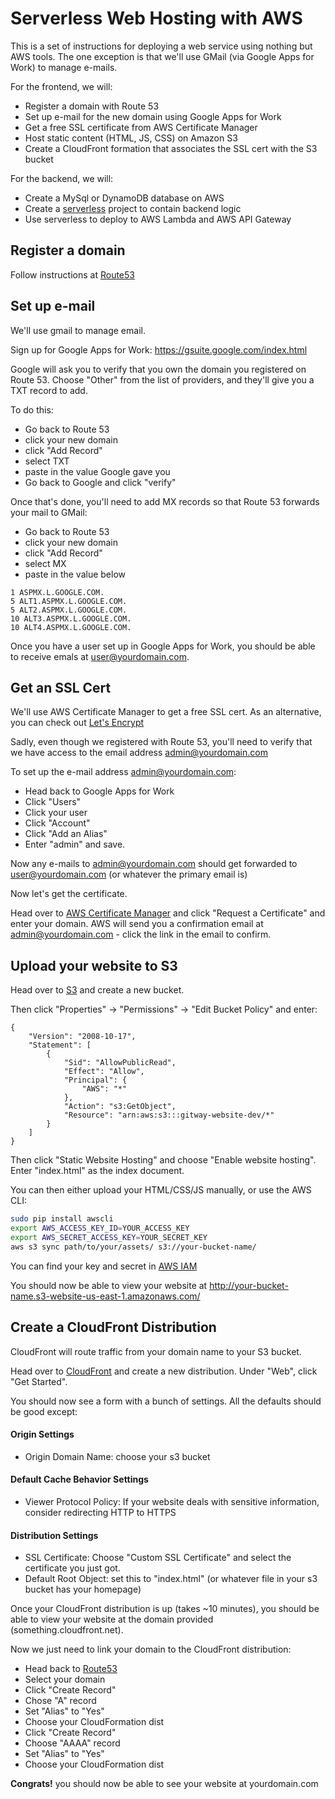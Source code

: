 # Serverless Web Hosting with AWS

This is a set of instructions for deploying a web service using nothing but AWS tools.
The one exception is that we'll use GMail (via Google Apps for Work) to manage e-mails.

For the frontend, we will:
* Register a domain with Route 53
* Set up e-mail for the new domain using Google Apps for Work
* Get a free SSL certificate from AWS Certificate Manager
* Host static content (HTML, JS, CSS) on Amazon S3
* Create a CloudFront formation that associates the SSL cert with the S3 bucket

For the backend, we will:
* Create a MySql or DynamoDB database on AWS 
* Create a [serverless](/serverless/serverless) project to contain backend logic
* Use serverless to deploy to AWS Lambda and AWS API Gateway

## Register a domain
Follow instructions at [Route53](https://console.aws.amazon.com/route53/home)

## Set up e-mail
We'll use gmail to manage email.

Sign up for Google Apps for Work:
https://gsuite.google.com/index.html

Google will ask you to verify that you own the domain you registered on Route 53.
Choose "Other" from the list of providers, and they'll give you a TXT record to add.

To do this:
* Go back to Route 53
* click your new domain
* click "Add Record"
* select TXT
* paste in the value Google gave you
* Go back to Google and click "verify"

Once that's done, you'll need to add MX records so that Route 53 forwards your mail to GMail:
* Go back to Route 53
* click your new domain
* click "Add Record"
* select MX
* paste in the value below

```
1 ASPMX.L.GOOGLE.COM.
5 ALT1.ASPMX.L.GOOGLE.COM.
5 ALT2.ASPMX.L.GOOGLE.COM.
10 ALT3.ASPMX.L.GOOGLE.COM.
10 ALT4.ASPMX.L.GOOGLE.COM.
```

Once you have a user set up in Google Apps for Work, you should be able to receive emals at user@yourdomain.com.

## Get an SSL Cert
We'll use AWS Certificate Manager to get a free SSL cert. As an alternative, you
can check out [Let's Encrypt](https://letsencrypt.org/)

Sadly, even though we registered with Route 53,
you'll need to verify that we have access to the email address admin@yourdomain.com

To set up the e-mail address admin@yourdomain.com:
* Head back to Google Apps for Work
* Click "Users"
* Click your user
* Click "Account"
* Click "Add an Alias"
* Enter "admin" and save.

Now any e-mails to admin@yourdomain.com should get forwarded to user@yourdomain.com (or whatever the primary email is)

Now let's get the certificate.

Head over to [AWS Certificate Manager](https://console.aws.amazon.com/acm/home)
and click "Request a Certificate" and enter your domain. AWS will send you a confirmation email
at admin@yourdomain.com - click the link in the email to confirm.

## Upload your website to S3
Head over to [S3](https://console.aws.amazon.com/s3/home) and create a new bucket.

Then click "Properties" -> "Permissions" -> "Edit Bucket Policy" and enter:

```
{
	"Version": "2008-10-17",
	"Statement": [
		{
			"Sid": "AllowPublicRead",
			"Effect": "Allow",
			"Principal": {
				"AWS": "*"
			},
			"Action": "s3:GetObject",
			"Resource": "arn:aws:s3:::gitway-website-dev/*"
		}
	]
}
```

Then click "Static Website Hosting" and choose "Enable website hosting". Enter "index.html" as the index document.

You can then either upload your HTML/CSS/JS manually, or use the AWS CLI:

```bash
sudo pip install awscli
export AWS_ACCESS_KEY_ID=YOUR_ACCESS_KEY
export AWS_SECRET_ACCESS_KEY=YOUR_SECRET_KEY
aws s3 sync path/to/your/assets/ s3://your-bucket-name/
```

You can find your key and secret in [AWS IAM](https://console.aws.amazon.com/iam/home)

You should now be able to view your website at http://your-bucket-name.s3-website-us-east-1.amazonaws.com/

## Create a CloudFront Distribution
CloudFront will route traffic from your domain name to your S3 bucket.

Head over to [CloudFront](https://console.aws.amazon.com/cloudfront/home) and create a new distribution.
Under "Web", click "Get Started".

You should now see a form with a bunch of settings.  All the defaults should be good except:

#### Origin Settings
* Origin Domain Name: choose your s3 bucket

#### Default Cache Behavior Settings
* Viewer Protocol Policy: If your website deals with sensitive information, consider redirecting HTTP to HTTPS

#### Distribution Settings
* SSL Certificate: Choose "Custom SSL Certificate" and select the certificate you just got.
* Default Root Object: set this to "index.html" (or whatever file in your s3 bucket has your homepage)


Once your CloudFront distribution is up (takes ~10 minutes), you should be able to view your website at
the domain provided (something.cloudfront.net).

Now we just need to link your domain to the CloudFront distribution:
* Head back to [Route53](https://console.aws.amazon.com/route53/home)
* Select your domain
* Click "Create Record"
* Chose "A" record
* Set "Alias" to "Yes"
* Choose your CloudFormation dist
* Click "Create Record"
* Choose "AAAA" record
* Set "Alias" to "Yes"
* Choose your CloudFormation dist

**Congrats!** you should now be able to see your website at yourdomain.com


